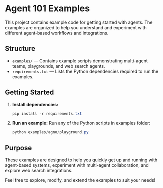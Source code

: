 # Agent 101 Examples

This project contains example code for getting started with agents. The examples are organized to help you understand and experiment with different agent-based workflows and integrations.

## Structure

- `examples/` — Contains example scripts demonstrating multi-agent teams, playgrounds, and web search agents.
- `requirements.txt` — Lists the Python dependencies required to run the examples.

## Getting Started

1. **Install dependencies:**
   ```powershell
   pip install -r requirements.txt
   ```
2. **Run an example:**
   Run any of the Python scripts in examples folder:
   ```powershell
   python examples/agno/playground.py
   ```

## Purpose

These examples are designed to help you quickly get up and running with agent-based systems, experiment with multi-agent collaboration, and explore web search integrations.

Feel free to explore, modify, and extend the examples to suit your needs!

